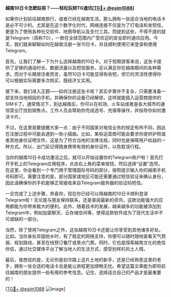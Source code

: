 **越南10日卡怎麽註冊？——轻松玩转TG通讯[[TG💪+ @esim1088](https://t.me/s/esim1088)]**

如果你计划前往越南旅行，或者已经在越南生活，那么拥有一张适合当地的电话卡是必不可少的。尤其是在这个数字化时代，网络连接不仅是为了打电话和发短信，更是为了使用各种社交软件、地图导航以及支付工具。而提到这些，不得不提的就是Telegram（简称TG），一款在全球范围内广受欢迎的安全即时通讯应用。今天，我们就来聊聊如何在越南注册一张10日卡，并且顺利使用它来登录和使用Telegram。

首先，让我们了解一下为什么选择越南的10日卡。对于短期游客来说，这张卡提供了足够的通话时长、数据流量以及短信服务，足以满足你在越南期间的各种需求。而对于长期居住者而言，虽然10日卡可能显得有些短，但它的灵活性使得你可以根据实际需要多次购买，既经济又实用。

接下来，我们进入正题——如何注册这张卡呢？其实步骤并不复杂，只需要准备一部支持当地频段的手机，并确保你的设备已经解锁，这样就能插入运营商提供的SIM卡了。通常情况下，到达越南后，你可以在机场、火车站或者是各大城市的通信营业厅找到销售点。工作人员会帮助你完成选号、充值等操作，并指导你如何激活卡片。

不过，在这里我要提醒大家一点：由于不同国家对电信业务的规定有所不同，因此在注册过程中可能会遇到一些小插曲。比如，某些运营商可能会要求你提供护照或者其他身份证明文件。这是为了符合当地的法律法规，同时也是保障用户权益的一种方式。所以，出门前记得随身携带有效的身份证件，以免耽误行程。

当你的越南10日卡成功激活之后，就可以开始设置你的Telegram账户啦！首先打开手机上的Telegram应用程序，点击右上角的菜单按钮，然后选择“设置”选项。在这里，你会看到一个专门用于管理国际号码的部分，按照提示输入你的越南手机号码即可。需要注意的是，部分国家或地区可能还需要通过短信验证来确认身份，因此请确保你的手机能够正常接收来自Telegram服务器的验证码短信。

一旦完成了上述步骤，恭喜你，现在你已经可以用越南的10日卡顺利登录Telegram啦！无论是与朋友保持联系，还是查阅最新的资讯，这款功能强大的应用都能为你带来极大的便利。此外，随着技术的发展，越来越多的功能被添加到Telegram中，例如加密聊天、云存储空间等，使得这款软件成为了现代生活中不可或缺的一部分。

当然，除了使用Telegram之外，这张越南10日卡还能让你享受到其他诸多好处。比如，当你身处异国他乡时，有了稳定的网络支持，你便可以随时随地查看天气预报、规划路线，甚至在线预订餐厅或景点门票。同时，它也是探索越南文化的绝佳伴侣，通过社交媒体平台了解当地人的生活方式，感受别样的风土人情。

最后，我想说的是，无论你是初次踏上这片土地的新手，还是已经熟悉这里的老手，拥有一张合适的电话卡总是能让旅程更加顺畅无忧。希望这篇文章能为即将前往越南的朋友提供一些有用的参考信息。记住，选择适合自己的产品才是最重要的！

[[TG💪+ @esim1088](https://t.me/s/esim1088) ![Image](https://i.postimg.cc/4NQfJmqS/Snipaste-2025-05-13-00-14-12.png)]